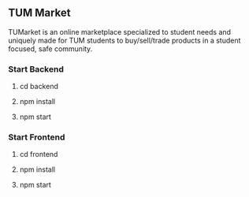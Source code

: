 ## TUM Market

TUMarket is an online marketplace specialized to student needs and uniquely made for TUM students to buy/sell/trade products in a student focused, safe community.

### Start Backend

1. cd backend

2. npm install

3. npm start

### Start Frontend

1. cd frontend

2. npm install

3. npm start